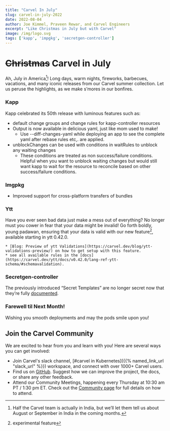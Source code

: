 ```yaml
---
title: "Carvel In July"
slug: carvel-in-july-2022
date: 2022-08-04
author: Joe Kimmel, Praveen Rewar, and Carvel Engineers
excerpt: "Like Christmas in July but with Carvel"
image: /img/logo.svg
tags: ['kapp', 'impgkg', 'secretgen-controller']
---
```

# ~~Christmas~~ Carvel in July

Ah, July in America[^1]! Long days, warm nights, fireworks, barbecues, vacations, and many iconic releases from our Carvel summer collection. Let us peruse the highlights, as we make s’mores in our bonfires.


### Kapp

Kapp celebrated its 50th release with luminous features such as:


* default change groups and change rules for kapp-controller resources
* Output is now available in delicious yaml, just like mom used to make!
    * Use --diff-changes-yaml while deploying an app to see the complete yaml after rebase rules etc,. are applied.
* unblockChanges can be used with conditions in waitRules to unblock any waiting changes
    * These conditions are treated as non success/failure conditions. Helpful when you want to unblock waiting changes but would still want kapp to wait for the resource to reconcile based on other success/failure conditions. 


### Imgpkg

* Improved support for cross-platform transfers of bundles


### Ytt

Have you ever seen bad data just make a mess out of everything? No longer must you cower in fear that your data might be invalid!
Go forth boldly, young padawan, ensuring that your data is valid with our new feature[^2], available starting in ytt 0.42.0.

    * [Blog: Preview of ytt Validations](https://carvel.dev/blog/ytt-validations-preview/) on how to get setup with this feature.
    * see all available rules in the [docs](https://carvel.dev/ytt/docs/v0.42.0/lang-ref-ytt-schema/#schemavalidation).


### Secretgen-controller

The previously introduced “Secret Templates” are no longer secret now that they’re fully [documented](https://github.com/vmware-tanzu/carvel-secretgen-controller/blob/develop/docs/secret-template.md).


### Farewell til Next Month!

Wishing you smooth deployments and may the pods smile upon you!

[^1]: Half the Carvel team is actually in India, but we’ll let them tell us about August or September in India in the coming months.
[^2]: experimental feature

## Join the Carvel Community

We are excited to hear from you and learn with you! Here are several ways you can get involved:

* Join Carvel's slack channel, [#carvel in Kubernetes]({{% named_link_url "slack_url" %}}) workspace, and connect with over 1000+ Carvel users.
* Find us on [GitHub](https://github.com/vmware-tanzu/carvel). Suggest how we can improve the project, the docs, or share any other feedback.
* Attend our Community Meetings, happening every Thursday at 10:30 am PT / 1:30 pm ET. Check out the [Community page](/community/) for full details on how to attend.
